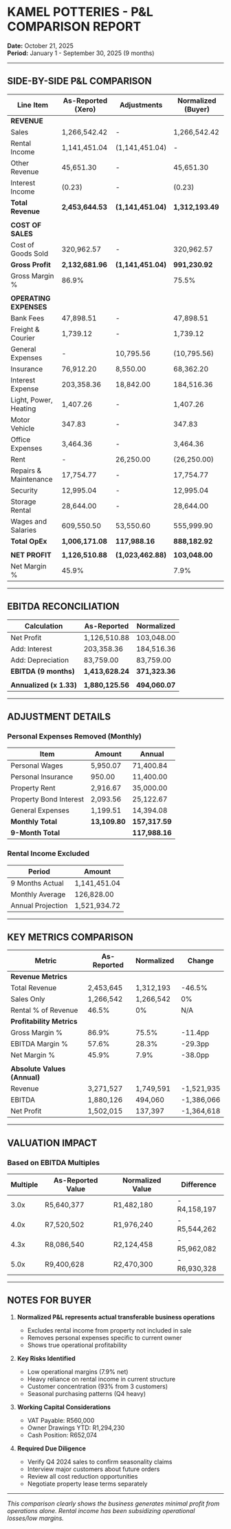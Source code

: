 # KAMEL POTTERIES - P&L COMPARISON REPORT
**Date:** October 21, 2025  
**Period:** January 1 - September 30, 2025 (9 months)

---

## SIDE-BY-SIDE P&L COMPARISON

| Line Item | As-Reported (Xero) | Adjustments | Normalized (Buyer) |
|-----------|-------------------|-------------|-------------------|
| **REVENUE** | | | |
| Sales | 1,266,542.42 | - | 1,266,542.42 |
| Rental Income | 1,141,451.04 | (1,141,451.04) | - |
| Other Revenue | 45,651.30 | - | 45,651.30 |
| Interest Income | (0.23) | - | (0.23) |
| **Total Revenue** | **2,453,644.53** | **(1,141,451.04)** | **1,312,193.49** |
| | | | |
| **COST OF SALES** | | | |
| Cost of Goods Sold | 320,962.57 | - | 320,962.57 |
| **Gross Profit** | **2,132,681.96** | **(1,141,451.04)** | **991,230.92** |
| Gross Margin % | 86.9% | | 75.5% |
| | | | |
| **OPERATING EXPENSES** | | | |
| Bank Fees | 47,898.51 | - | 47,898.51 |
| Freight & Courier | 1,739.12 | - | 1,739.12 |
| General Expenses | - | 10,795.56 | (10,795.56) |
| Insurance | 76,912.20 | 8,550.00 | 68,362.20 |
| Interest Expense | 203,358.36 | 18,842.00 | 184,516.36 || Legal Expenses | 2,099.13 | - | 2,099.13 |
| Light, Power, Heating | 1,407.26 | - | 1,407.26 |
| Motor Vehicle | 347.83 | - | 347.83 |
| Office Expenses | 3,464.36 | - | 3,464.36 |
| Rent | - | 26,250.00 | (26,250.00) |
| Repairs & Maintenance | 17,754.77 | - | 17,754.77 |
| Security | 12,995.04 | - | 12,995.04 |
| Storage Rental | 28,644.00 | - | 28,644.00 |
| Wages and Salaries | 609,550.50 | 53,550.60 | 555,999.90 |
| **Total OpEx** | **1,006,171.08** | **117,988.16** | **888,182.92** |
| | | | |
| **NET PROFIT** | **1,126,510.88** | **(1,023,462.88)** | **103,048.00** |
| Net Margin % | 45.9% | | 7.9% |

---

## EBITDA RECONCILIATION

| Calculation | As-Reported | Normalized |
|-------------|------------|------------|
| Net Profit | 1,126,510.88 | 103,048.00 |
| Add: Interest | 203,358.36 | 184,516.36 |
| Add: Depreciation | 83,759.00 | 83,759.00 |
| **EBITDA (9 months)** | **1,413,628.24** | **371,323.36** |
| | | |
| **Annualized (x 1.33)** | **1,880,125.56** | **494,060.07** |
---

## ADJUSTMENT DETAILS

### Personal Expenses Removed (Monthly)
| Item | Amount | Annual |
|------|--------|--------|
| Personal Wages | 5,950.07 | 71,400.84 |
| Personal Insurance | 950.00 | 11,400.00 |
| Property Rent | 2,916.67 | 35,000.00 |
| Property Bond Interest | 2,093.56 | 25,122.67 |
| General Expenses | 1,199.51 | 14,394.08 |
| **Monthly Total** | **13,109.80** | **157,317.59** |
| **9-Month Total** | | **117,988.16** |

### Rental Income Excluded
| Period | Amount |
|--------|--------|
| 9 Months Actual | 1,141,451.04 |
| Monthly Average | 126,828.00 |
| Annual Projection | 1,521,934.72 |

---

## KEY METRICS COMPARISON

| Metric | As-Reported | Normalized | Change |
|--------|------------|------------|--------|
| **Revenue Metrics** | | | |
| Total Revenue | 2,453,645 | 1,312,193 | -46.5% |
| Sales Only | 1,266,542 | 1,266,542 | 0% |
| Rental % of Revenue | 46.5% | 0% | N/A || | | | |
| **Profitability Metrics** | | | |
| Gross Margin % | 86.9% | 75.5% | -11.4pp |
| EBITDA Margin % | 57.6% | 28.3% | -29.3pp |
| Net Margin % | 45.9% | 7.9% | -38.0pp |
| | | | |
| **Absolute Values (Annual)** | | | |
| Revenue | 3,271,527 | 1,749,591 | -1,521,935 |
| EBITDA | 1,880,126 | 494,060 | -1,386,066 |
| Net Profit | 1,502,015 | 137,397 | -1,364,618 |

---

## VALUATION IMPACT

### Based on EBITDA Multiples

| Multiple | As-Reported Value | Normalized Value | Difference |
|----------|------------------|------------------|------------|
| 3.0x | R5,640,377 | R1,482,180 | -R4,158,197 |
| 4.0x | R7,520,502 | R1,976,240 | -R5,544,262 |
| 4.3x | R8,086,540 | R2,124,458 | -R5,962,082 |
| 5.0x | R9,400,628 | R2,470,300 | -R6,930,328 |

---

## NOTES FOR BUYER

1. **Normalized P&L represents actual transferable business operations**
   - Excludes rental income from property not included in sale
   - Removes personal expenses specific to current owner
   - Shows true operational profitability
2. **Key Risks Identified**
   - Low operational margins (7.9% net)
   - Heavy reliance on rental income in current structure
   - Customer concentration (93% from 3 customers)
   - Seasonal purchasing patterns (Q4 heavy)

3. **Working Capital Considerations**
   - VAT Payable: R560,000
   - Owner Drawings YTD: R1,294,230
   - Cash Position: R652,074

4. **Required Due Diligence**
   - Verify Q4 2024 sales to confirm seasonality claims
   - Interview major customers about future orders
   - Review all cost reduction opportunities
   - Negotiate property lease terms separately

---

*This comparison clearly shows the business generates minimal profit from operations alone.*
*Rental income has been subsidizing operational losses/low margins.*